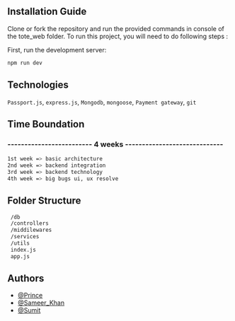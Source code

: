 ## Installation Guide

Clone or fork the repository and run the provided commands in console of the tote_web folder. To run this project, you will need to do following steps :

First, run the development server:

```bash
npm run dev
```

## Technologies

`Passport.js`, `express.js`, `Mongodb`, `mongoose`, `Payment gateway`, `git`

## Time Boundation

### ------------------------- 4 weeks -----------------------------

```bash
1st week => basic architecture
2nd week => backend integration
3rd week => backend technology
4th week => big bugs ui, ux resolve
```

## Folder Structure 

```bash
 /db
 /controllers
 /middilewares
 /services
 /utils
 index.js
 app.js
```

## Authors

- [@Prince](https://github.com/PrinceBaghel258025)
- [@Sameer_Khan](https://github.com/Sameerkhan9412)
- [@Sumit](https://github.com/Sarvgt007)